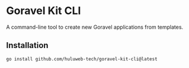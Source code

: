 # Goravel Kit CLI

A command-line tool to create new Goravel applications from templates.

## Installation

```bash
go install github.com/huluweb-tech/goravel-kit-cli@latest